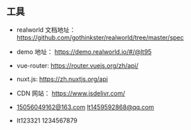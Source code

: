 ## 工具
- realworld 文档地址： https://github.com/gothinkster/realworld/tree/master/spec
- demo 地址： https://demo.realworld.io/#/@lt95
- vue-router: https://router.vuejs.org/zh/api/
- nuxt.js: https://zh.nuxtjs.org/api
- CDN 网站： https://www.jsdelivr.com/

- 15056049162@163.com  lt1459592868@qq.com
- lt123321     1234567879